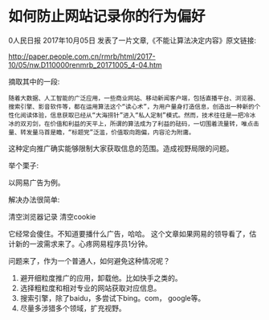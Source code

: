 如何防止网站记录你的行为偏好
===

0人民日报 2017年10月05日 发表了一片文章,《不能让算法决定内容》原文链接:

http://paper.people.com.cn/rmrb/html/2017-10/05/nw.D110000renmrb_20171005_4-04.htm

摘取其中的一段:

	随着大数据、人工智能的广泛应用，一些商业网站、移动新闻客户端，包括直播平台、浏览器、搜索引擎、影音软件等，都在运用算法这个“读心术”，为用户量身打造信息，创造出一种新的个性化阅读体验，信息获取已经从“大海捞针”进入“私人定制”模式。然而，技术往往是一把冷冰冰的双刃剑，在价值和利益的天平上，所谓的算法成为了利益的砝码，一切围着流量转，唯点击量、转发量马首是瞻，“标题党”泛滥，价值取向跑偏，内容沦为附庸。

	
这种定向推广确实能够限制大家获取信息的范围。造成视野局限的问题。

举个栗子:

以网易广告为例。

解决办法很简单:

清空浏览器记录
清空cookie

它经常会傻住。不知道要播什么广告，哈哈。
这个文章如果网易的领导看了，估计新的一波需求来了。心疼网易程序员1分钟。


问题来了，作为一个普通人，如何避免这种情况呢？

1. 避开细粒度推广的应用，卸载他。比如快手之类的。
2. 选择粗粒度和相对专业的网站获取对应信息。
3. 搜索引擎，除了baidu，多尝试下bing。com， google等。
4. 尽量多涉猎多个领域，扩充视野。

